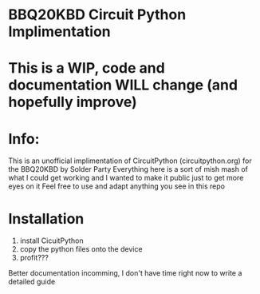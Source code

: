 # BBQ20KBD Circuit Python Implimentation

# This is a WIP, code and documentation WILL change (and hopefully improve)

# Info:
This is an unofficial implimentation of CircuitPython (circuitpython.org) for the BBQ20KBD by Solder Party
Everything here is a sort of mish mash of what I could get working and I wanted to make it public just to get more eyes on it
Feel free to use and adapt anything you see in this repo

# Installation
1. install CicuitPython
2. copy the python files onto the device
3. profit???


Better documentation incomming, I don't have time right now to write a detailed guide
